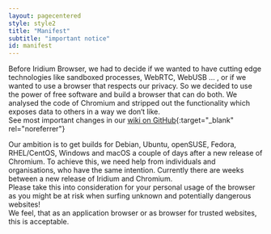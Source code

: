 ```yaml
---
layout: pagecentered
style: style2
title: "Manifest"
subtitle: "important notice"
id: manifest
---
```


Before Iridium Browser, we had to decide if we wanted to have cutting edge technologies like sandboxed processes, WebRTC, WebUSB … , or if we wanted to use a browser that respects our privacy.
So we decided to use the power of free software and build a browser that can do both. We analysed the code of Chromium and stripped out the functionality which exposes data to others in a way we don‘t like.    
See most important changes in our [wiki on GitHub](https://github.com/iridium-browser/tracker/wiki/Differences-between-Iridium-and-Chromium "Differences between Iridium and Chromium"){:target="_blank" rel="noreferrer"} 
     
Our ambition is to get builds for Debian, Ubuntu, openSUSE, Fedora, RHEL/CentOS, Windows and macOS a couple of days after a new release of Chromium.
To achieve this, we need help from individuals and organisations, who have the same intention.
Currently there are weeks between a new release of Iridium and Chromium.     
Please take this into consideration for your personal usage of the browser as you might be at risk when surfing unknown and potentially dangerous websites!     
We feel, that as an application browser or as browser for trusted websites, this is acceptable.
